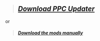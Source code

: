 > ## _**[Download PPC Updater](https://github.com/CBonez0/PPC/releases/download/v1.0.0.0/PPC.exe)**_

or

> #### _[Download the mods manually ](ex.link)_